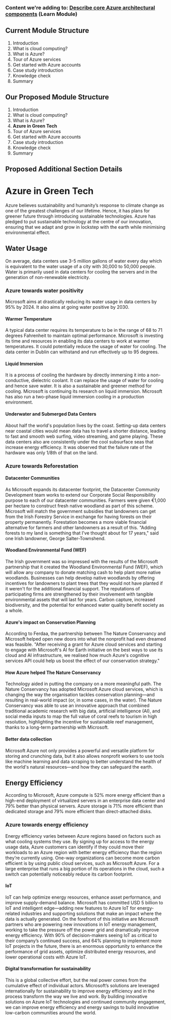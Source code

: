 ### Content we're adding to: [Describe core Azure architectural components](https://docs.microsoft.com/en-us/learn/modules/azure-architecture-fundamentals/) (Learn Module)

## Current Module Structure
1. Introduction
2. What is cloud computing?
3. What is Azure?
4. Tour of Azure services
5. Get started with Azure accounts
6. Case study introduction
7. Knowledge check
8. Summary

## Our Proposed Module Structure
1. Introduction
2. What is cloud computing?
3. What is Azure?
4. **Azure in Green Tech**
5. Tour of Azure services
6. Get started with Azure accounts
7. Case study introduction
8. Knowledge check
9. Summary

## Proposed Additional Section Details 
# Azure in Green Tech
Azure believes sustainability and humanity’s response to climate change as one of the greatest challenges of our lifetime. Hence, it has plans for greener future through introducing sustainable technologies. Azure has pledged to put sustainable technology at the centre of our innovation, ensuring that we adapt and grow in lockstep with the earth while minimising environmental effect.
## Water Usage

On average, data centers use 3-5 million gallons of water every day which is equivalent to the water usage of a city with 30,000 to 50,000 people. Water is primarily used in data centers for cooling the servers and in the generation of non-renewable electricity.

### Azure towards water positivity

Microsoft aims at drastically reducing its water usage in data centers by 95% by 2024. It also aims at going water positive by 2030.

#### Warmer Temperature

A typical data center requires its temperature to be in the range of 68 to 71 degrees Fahrenheit to maintain optimal performance. Microsoft is investing its time and resources in enabling its data centers to work at warmer temperatures. It could potentially reduce the usage of water for cooling. The data center in Dublin can withstand and run effectively up to 95 degrees.

#### Liquid Immersion

It is a process of cooling the hardware by directly immersing it into a non-conductive, dielectric coolant. It can replace the usage of water for cooling and hence save water. It is also a sustainable and greener method for cooling. Microsoft is continuing its research on liquid immersion. Microsoft has also run a two-phase liquid immersion cooling in a production environment.

#### Underwater and Submerged Data Centers

About half the world's population lives by the coast. Setting-up data centers near coastal cities would mean data has to travel a shorter distance, leading to fast and smooth web surfing, video streaming, and game playing. These data centers also are consistently under the cool subsurface seas that increase energy efficiency. It was observed that the failure rate of the hardware was only 1/8th of that on the land.


### Azure towards Reforestation

#### Datacenter Communities

As Microsoft expands its datacenter footprint, the Datacenter Community Development team works to extend our Corporate Social Responsibility purpose to each of our datacenter communities. Farmers were given €1,000 per hectare to construct fresh native woodland as part of this scheme. Microsoft will match the government subsidies that landowners can get from the Irish Forestry Service in exchange for having forests on their property permanently. Forestation becomes a more viable financial alternative for farmers and other landowners as a result of this. "Adding forests to my land is something that I've thought about for 17 years," said one Irish landowner, George Salter-Townshend.

#### Woodland Environmental Fund (WEF)

The Irish government was so impressed with the results of the Microsoft partnership that it created the Woodland Environmental Fund (WEF), which will allow any company to donate matching cash to help plant more native woodlands. Businesses can help develop native woodlands by offering incentives for landowners to plant trees that they would not have planted if it weren't for the additional financial support. The reputations of participating firms are strengthened by their involvement with tangible environmental assets that will last for years. Carbon capture, increased biodiversity, and the potential for enhanced water quality benefit society as a whole.

#### Azure's impact on Conservation Planning

According to Ferdaa, the partnership between The Nature Conservancy and Microsoft helped open new doors into what the nonprofit had even dreamed was feasible. "After receiving a grant for Azure cloud services and starting to engage with Microsoft's AI for Earth initiative on the best ways to use its cloud and AI infrastructure, we realised how much Azure's cognitive services API could help us boost the effect of our conservation strategy."

#### How Azure helped The Nature Conservancy

Technology aided in putting the company on a more meaningful path. The Nature Conservancy has adopted Microsoft Azure cloud services, which is changing the way the organisation tackles conservation planning—and resulting in real-world impact (or, in some cases, in the water). The Nature Conservancy was able to use an innovative approach that combined traditional academic research with big data, artificial intelligence (AI), and social media inputs to map the full value of coral reefs to tourism in high resolution, highlighting the incentive for sustainable reef management, thanks to a long-term partnership with Microsoft.

#### Better data collection

Microsoft Azure not only provides a powerful and versatile platform for storing and crunching data, but it also allows nonprofit workers to use tools like machine learning and data scraping to better understand the health of the world's natural resources—and how they can safeguard the earth.

## Energy Efficiency

According to Microsoft, Azure compute is 52% more energy efficient than a high-end deployment of virtualized servers in an enterprise data center and 79% better than physical servers. Azure storage is 71% more efficient than dedicated storage and 79% more efficient than direct-attached disks.

### Azure towards energy efficiency

Energy efficiency varies between Azure regions based on factors such as what cooling systems they use. By signing up for access to the energy usage data, Azure customers can identify if they could move their workloads to an Azure region with better energy efficiency than the region they’re currently using. One-way organizations can become more carbon efficient is by using public cloud services, such as Microsoft Azure. For a large enterprise that runs a big portion of its operations in the cloud, such a switch can potentially noticeably reduce its carbon footprint.

#### IoT
IoT can help optimize energy resources, enhance asset performance, and improve supply-demand balance. Microsoft has committed USD 5 billion to IoT and intelligent edge—adding new features to Azure IoT for energy-related industries and supporting solutions that make an impact where the data is actually generated. On the forefront of this initiative are Microsoft partners who are powering new innovations in IoT energy management, working to take the pressure off the power grid and dramatically improve energy efficiency. With 90% of decision-makers seeing IoT as critical to their company’s continued success, and 64% planning to implement more IoT projects in the future, there is an enormous opportunity to enhance the performance of grid assets, optimize distributed energy resources, and lower operational costs with Azure IoT.

#### Digital transformation for sustainability

This is a global collective effort, but the real power comes from the cumulative effect of individual actors. Microsoft’s solutions are leveraged internationally for sustainability to improve energy efficiency and in the process transform the way we live and work. By building innovative solutions on Azure IoT technologies and continued community engagement, we can improve energy efficiency and energy savings to build innovative low-carbon communities around the world.

